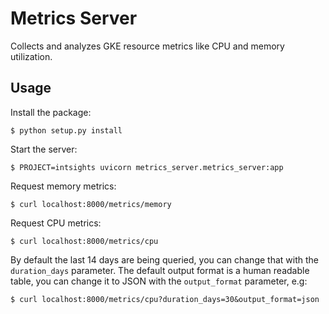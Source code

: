 # Metrics Server

Collects and analyzes GKE resource metrics like CPU and memory utilization.

## Usage
Install the package:
```
$ python setup.py install
```

Start the server:
```
$ PROJECT=intsights uvicorn metrics_server.metrics_server:app
```

Request memory metrics:
```
$ curl localhost:8000/metrics/memory
```

Request CPU metrics:
```
$ curl localhost:8000/metrics/cpu
```

By default the last 14 days are being queried, you can change that with the
`duration_days` parameter. The default output format is a human readable table,
you can change it to JSON with the `output_format` parameter, e.g:
```
$ curl localhost:8000/metrics/cpu?duration_days=30&output_format=json
```
